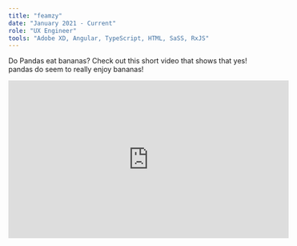```yaml
---
title: "feamzy"
date: "January 2021 - Current"
role: "UX Engineer"
tools: "Adobe XD, Angular, TypeScript, HTML, SaSS, RxJS"
---
```


Do Pandas eat bananas? Check out this short video that shows that yes! pandas do seem to really enjoy bananas!

<iframe width="560" height="315" src="https://www.youtube.com/embed/4SZl1r2O_bY" frameborder="0" allowfullscreen></iframe>
